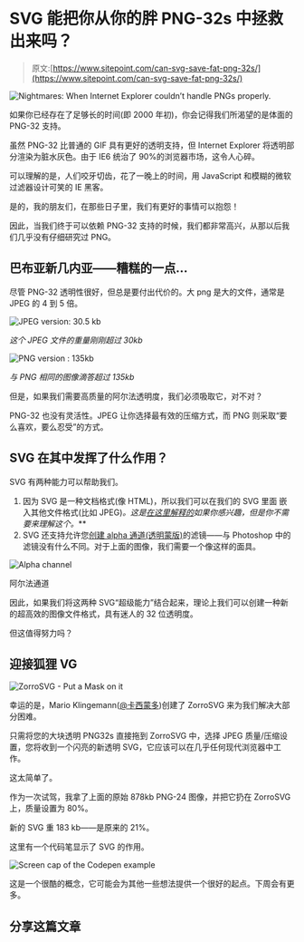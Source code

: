 # SVG 能把你从你的胖 PNG-32s 中拯救出来吗？

> 原文:[https://www.sitepoint.com/can-svg-save-fat-png-32s/](https://www.sitepoint.com/can-svg-save-fat-png-32s/)

![Nightmares: When Internet Explorer couldn’t handle PNGs properly.](../Images/c0f9db2d96649fb8918279f4c6fcb088.png)

如果你已经存在了足够长的时间(即 2000 年初)，你会记得我们所渴望的是体面的 PNG-32 支持。

虽然 PNG-32 比普通的 GIF 具有更好的透明支持，但 Internet Explorer 将透明部分渲染为脏水灰色。由于 IE6 统治了 90%的浏览器市场，这令人心碎。

可以理解的是，人们咬牙切齿，花了一晚上的时间，用 JavaScript 和模糊的微软过滤器设计可笑的 IE 黑客。

是的，我的朋友们，在那些日子里，我们有更好的事情可以抱怨！

因此，当我们终于可以依赖 PNG-32 支持的时候，我们都非常高兴，从那以后我们几乎没有仔细研究过 PNG。

## 巴布亚新几内亚——糟糕的一点…

尽管 PNG-32 透明性很好，但总是要付出代价的。大 png 是大的文件，通常是 JPEG 的 4 到 5 倍。

![JPEG version: 30.5 kb](../Images/4dce685c58e4dd8138d42de34856c35a.png)

*这个 JPEG 文件的重量刚刚超过 30kb*

![PNG version : 135kb](../Images/ef4a40052602cf2131f84730f106fca6.png)

*与 PNG 相同的图像滴答超过 135kb*

但是，如果我们需要高质量的阿尔法透明度，我们必须吸取它，对不对？

PNG-32 也没有灵活性。JPEG 让你选择最有效的压缩方式，而 PNG 则采取“要么喜欢，要么忍受”的方式。

## SVG 在其中发挥了什么作用？

SVG 有两种能力可以帮助我们。

1.  因为 SVG 是一种文档格式(像 HTML)，所以我们可以在我们的 SVG 里面 嵌入其他文件格式(比如 JPEG)***。这是[在这里解释的](http://tutorials.jenkov.com/svg/image-element.html)如果你感兴趣，但是你不*需要*来理解这个。***
2.  SVG 还支持允许您[创建 alpha 通道(透明蒙版)](http://tutorials.jenkov.com/svg/filters.html)的滤镜——与 Photoshop 中的滤镜没有什么不同。对于上面的图像，我们需要一个像这样的面具。

![Alpha channel](../Images/12abcda16283430d126b93d5346bb397.png)

阿尔法通道

因此，如果我们将这两种 SVG“超级能力”结合起来，理论上我们可以创建一种新的超高效的图像文件格式，具有迷人的 32 位透明度。

但这值得努力吗？

## 迎接狐狸 VG

![ZorroSVG - Put a Mask on it](../Images/326e4972761812656ac8ca9929488a36.png)

幸运的是，Mario Klingemann([@卡西蒙多](https://twitter.com/quasimondo))创建了 ZorroSVG 来为我们解决大部分困难。

只需将您的大块透明 PNG32s 直接拖到 ZorroSVG 中，选择 JPEG 质量/压缩设置，您将收到一个闪亮的新透明 SVG，它应该可以在几乎任何现代浏览器中工作。

这太简单了。

作为一次试驾，我拿了上面的原始 878kb PNG-24 图像，并把它扔在 ZorroSVG 上，质量设置为 80%。

新的 SVG 重 183 kb——是原来的 21%。

这里有一个代码笔显示了 SVG 的作用。

![Screen cap of the Codepen example](../Images/2dd4f132d67f7c80acc68da8fc46e51c.png)

这是一个很酷的概念，它可能会为其他一些想法提供一个很好的起点。下周会有更多。

## 分享这篇文章